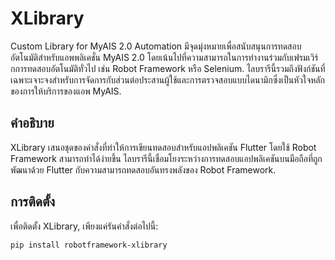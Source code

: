 # XLibrary

Custom Library for MyAIS 2.0 Automation มีจุดมุ่งหมายเพื่อสนับสนุนการทดสอบอัตโนมัติสำหรับแอพพลิเคชั่น MyAIS 2.0 โดยเน้นไปที่ความสามารถในการทำงานร่วมกับเฟรมเวิร์กการทดสอบอัตโนมัติทั่วไป เช่น Robot Framework หรือ Selenium. ไลบรารีนี้รวมถึงฟังก์ชันที่เฉพาะเจาะจงสำหรับการจัดการกับส่วนต่อประสานผู้ใช้และการตรวจสอบแบบไดนามิกซึ่งเป็นหัวใจหลักของการให้บริการของแอพ MyAIS.

## คำอธิบาย

XLibrary เสนอชุดของคำสั่งที่ทำให้การเขียนทดสอบสำหรับแอปพลิเคชัน Flutter โดยใช้ Robot Framework สามารถทำได้ง่ายขึ้น ไลบรารีนี้เชื่อมโยงระหว่างการทดสอบแอปพลิเคชันบนมือถือที่ถูกพัฒนาด้วย Flutter กับความสามารถทดสอบอันทรงพลังของ Robot Framework.

## การติดตั้ง

เพื่อติดตั้ง XLibrary, เพียงแค่รันคำสั่งต่อไปนี้:

```bash
pip install robotframework-xlibrary
